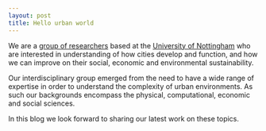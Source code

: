 ```yaml
---
layout: post
title: Hello urban world
---
```


We are a [group of researchers](https://nottingham.ac.uk/research/groups/lucas/index.aspx) based at the [University of Nottingham](https://www.nottingham.ac.uk/)  who are interested in understanding of how cities develop and function, and how we can improve on their social, economic and environmental sustainability. 

Our interdisciplinary group emerged from the need to have a wide range of expertise in order to understand the complexity of urban environments. As such our backgrounds encompass the physical, computational, economic and social sciences.

In this blog we look forward to sharing our latest work on these topics.


